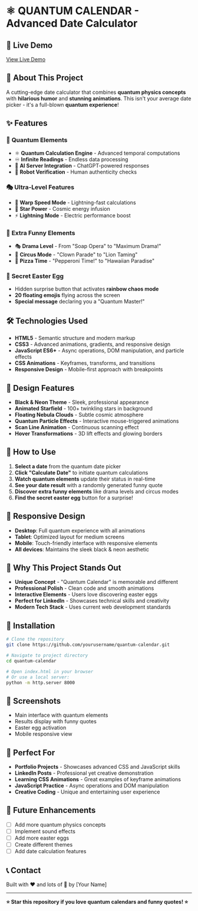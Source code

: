 # ⚛️ QUANTUM CALENDAR - Advanced Date Calculator

## 🌟 **Live Demo**
[View Live Demo](https://yourusername.github.io/quantum-calendar)

## 🚀 **About This Project**

A cutting-edge date calculator that combines **quantum physics concepts** with **hilarious humor** and **stunning animations**. This isn't your average date picker - it's a full-blown **quantum experience**!

## ✨ **Features**

### 🔬 **Quantum Elements**
- ⚛️ **Quantum Calculation Engine** - Advanced temporal computations
- ♾️ **Infinite Readings** - Endless data processing
- 🤖 **AI Server Integration** - ChatGPT-powered responses
- 🔐 **Robot Verification** - Human authenticity checks

### 🎭 **Ultra-Level Features**
- 🚀 **Warp Speed Mode** - Lightning-fast calculations
- 🌟 **Star Power** - Cosmic energy infusion
- ⚡ **Lightning Mode** - Electric performance boost

### 🎪 **Extra Funny Elements**
- 🎭 **Drama Level** - From "Soap Opera" to "Maximum Drama!"
- 🎪 **Circus Mode** - "Clown Parade" to "Lion Taming"
- 🍕 **Pizza Time** - "Pepperoni Time!" to "Hawaiian Paradise"

### 🎁 **Secret Easter Egg**
- Hidden surprise button that activates **rainbow chaos mode**
- **20 floating emojis** flying across the screen
- **Special message** declaring you a "Quantum Master!"

## 🛠️ **Technologies Used**

- **HTML5** - Semantic structure and modern markup
- **CSS3** - Advanced animations, gradients, and responsive design
- **JavaScript ES6+** - Async operations, DOM manipulation, and particle effects
- **CSS Animations** - Keyframes, transforms, and transitions
- **Responsive Design** - Mobile-first approach with breakpoints

## 🎨 **Design Features**

- **Black & Neon Theme** - Sleek, professional appearance
- **Animated Starfield** - 100+ twinkling stars in background
- **Floating Nebula Clouds** - Subtle cosmic atmosphere
- **Quantum Particle Effects** - Interactive mouse-triggered animations
- **Scan Line Animation** - Continuous scanning effect
- **Hover Transformations** - 3D lift effects and glowing borders

## 🚀 **How to Use**

1. **Select a date** from the quantum date picker
2. **Click "Calculate Date"** to initiate quantum calculations
3. **Watch quantum elements** update their status in real-time
4. **See your date result** with a randomly generated funny quote
5. **Discover extra funny elements** like drama levels and circus modes
6. **Find the secret easter egg** button for a surprise!

## 📱 **Responsive Design**

- **Desktop**: Full quantum experience with all animations
- **Tablet**: Optimized layout for medium screens
- **Mobile**: Touch-friendly interface with responsive elements
- **All devices**: Maintains the sleek black & neon aesthetic

## 🌟 **Why This Project Stands Out**

- **Unique Concept** - "Quantum Calendar" is memorable and different
- **Professional Polish** - Clean code and smooth animations
- **Interactive Elements** - Users love discovering easter eggs
- **Perfect for LinkedIn** - Showcases technical skills and creativity
- **Modern Tech Stack** - Uses current web development standards

## 🔧 **Installation**

```bash
# Clone the repository
git clone https://github.com/yourusername/quantum-calendar.git

# Navigate to project directory
cd quantum-calendar

# Open index.html in your browser
# Or use a local server:
python -m http.server 8000
```

## 📸 **Screenshots**

- Main interface with quantum elements
- Results display with funny quotes
- Easter egg activation
- Mobile responsive view

## 🎯 **Perfect For**

- **Portfolio Projects** - Showcases advanced CSS and JavaScript skills
- **LinkedIn Posts** - Professional yet creative demonstration
- **Learning CSS Animations** - Great examples of keyframe animations
- **JavaScript Practice** - Async operations and DOM manipulation
- **Creative Coding** - Unique and entertaining user experience

## 🚀 **Future Enhancements**

- [ ] Add more quantum physics concepts
- [ ] Implement sound effects
- [ ] Add more easter eggs
- [ ] Create different themes
- [ ] Add date calculation features

## 📞 **Contact**

Built with ❤️ and lots of 🚀 by [Your Name]

---

**⭐ Star this repository if you love quantum calendars and funny quotes! ⭐**
